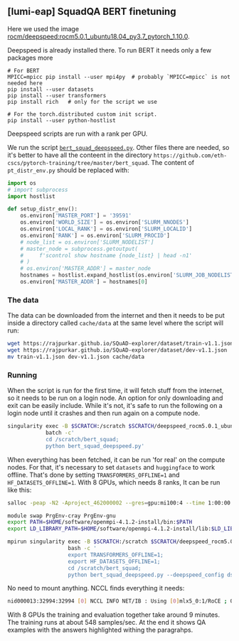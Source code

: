 ## [lumi-eap] SquadQA BERT finetuning

Here we used the image [rocm/deepspeed:rocm5.0.1_ubuntu18.04_py3.7_pytorch_1.10.0](https://hub.docker.com/layers/deepspeed/rocm/deepspeed/rocm5.0.1_ubuntu18.04_py3.7_pytorch_1.10.0/images/sha256-69798ed9488ae84a47ce256196953c74de1fdf75e75854d72b9afa27143a3129?context=explore).

Deepspeed is already installed there. To run BERT it needs only a few packages more
```
# For BERT
MPICC=mpicc pip install --user mpi4py  # probably `MPICC=mpicc` is not needed here
pip install --user datasets
pip install --user transformers
pip install rich   # only for the script we use

# For the torch.distributed custom init script.
pip install --user python-hostlist
```

Deepspeed scripts are run with a rank per GPU.

We run the script [`bert_squad_deepspeed.py`](https://github.com/eth-cscs/pytorch-training/blob/master/bert_squad/bert_squad_deepspeed.py).
Other files there are needed, so it's better to have all the conteent in the directory
`https://github.com/eth-cscs/pytorch-training/tree/master/bert_squad`. The content of `pt_distr_env.py` should be replaced with:
```python
import os
# import subprocess
import hostlist

def setup_distr_env():
    os.environ['MASTER_PORT'] = '39591'
    os.environ['WORLD_SIZE'] = os.environ['SLURM_NNODES']
    os.environ['LOCAL_RANK'] = os.environ['SLURM_LOCALID']
    os.environ['RANK'] = os.environ['SLURM_PROCID']
    # node_list = os.environ['SLURM_NODELIST']
    # master_node = subprocess.getoutput(
    #     f'scontrol show hostname {node_list} | head -n1'
    # )
    # os.environ['MASTER_ADDR'] = master_node
    hostnames = hostlist.expand_hostlist(os.environ['SLURM_JOB_NODELIST'])
    os.environ['MASTER_ADDR'] = hostnames[0]
```

### The data

The data can be downloaded from the internet and then it needs to be put inside a directory called `cache/data` at the same level
where the script will run:
```bash
wget https://rajpurkar.github.io/SQuAD-explorer/dataset/train-v1.1.json
wget https://rajpurkar.github.io/SQuAD-explorer/dataset/dev-v1.1.json
mv train-v1.1.json dev-v1.1.json cache/data
```

### Running
When the script is run for the first time, it will fetch stuff from the internet, so it needs to be run on a login node.
An option for only downloading and exit can be easily include. While it's not, it's safe to run the following on a login
node until it crashes and then run again on a compute node.
```bash
singularity exec -B $SCRATCH:/scratch $SCRATCH/deepspeed_rocm5.0.1_ubuntu18.04_py3.7_pytorch_1.10.0.sif \
            batch -c'
            cd /scratch/bert_squad;
            python bert_squad_deepspeed.py'
```

When everything has been fetched, it can be run 'for real' on the compute nodes.
For that, it's necessary to set `datasets` and `huggingface` to work offline.
That's done by setting `TRANSFORMERS_OFFLINE=1` and `HF_DATASETS_OFFLINE=1`.
With 8 GPUs, which needs 8 ranks, It can be run like this:
```bash
salloc -peap -N2 -Aproject_462000002 --gres=gpu:mi100:4 --time 1:00:00 --ntasks-per-node=4

module swap PrgEnv-cray PrgEnv-gnu
export PATH=$HOME/software/openmpi-4.1.2-install/bin:$PATH
export LD_LIBRARY_PATH=$HOME/software/openmpi-4.1.2-install/lib:$LD_LIBRARY_PATH

mpirun singularity exec -B $SCRATCH:/scratch $SCRATCH/deepspeed_rocm5.0.1_ubuntu18.04_py3.7_pytorch_1.10.0.sif \
                   bash -c '
                   export TRANSFORMERS_OFFLINE=1;
                   export HF_DATASETS_OFFLINE=1;
                   cd /scratch/bert_squad;
                   python bert_squad_deepspeed.py --deepspeed_config ds_config.json'
```
No need to mount anything. NCCL finds everything it needs:
```bash
nid000013:32994:32994 [0] NCCL INFO NET/IB : Using [0]mlx5_0:1/RoCE ; OOB nmn0:10.252.1.67<0>
```
With 8 GPUs the training and evaluation together take around 9 minutes. The training runs at about 548 samples/sec.
At the end it shows QA examples with the answers highlighted withing the paragrahps.
